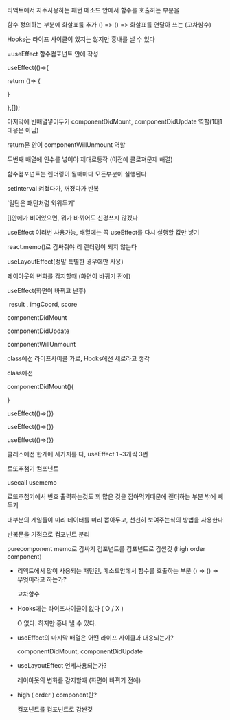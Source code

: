 리액트에서 자주사용하는 패턴 메소드 안에서 함수를 호출하는 부분을 



함수 정의하는 부분에 화살표룰 추가 () => () => 화살표를 연달아 쓰는 (고차함수)



Hooks는 라이프 사이클이 있지는 않지만 흉내를 낼 수 있다

=useEffect 함수컴포넌트 안에 작성



useEffect(()=>{

 return ()=> {

}

},[]);



마지막에 빈배열넣어두기 componentDidMount, componentDidUpdate 역할(1대1 대응은 아님)

return문 안이 componentWillUnmount 역할



두번째 배열에 인수를 넣어야 제대로동작 (이전에 클로져문제 해결)



함수컴포넌트는 렌더링이 될때마다  모든부분이 실행된다



setInterval 켜졌다가, 꺼졌다가 반복



'일단은 패턴처럼 외워두기'

[]안에가 비어있으면, 뭐가 바뀌어도 신경쓰지 않겠다



useEffect 여러번 사용가능, 배열에는 꼭 useEffect를 다시 실행할 값만 넣기



react.memo()로 감싸줘야 리 랜더링이 되지 않는다



useLayoutEffect(정말 특별한 경우에만 사용)

레이아웃의 변화를 감지할때 (화면이 바뀌기 전에)

useEffect(화면이 바뀌고 난후)

​												result , imgCoord, score

componentDidMount

componentDidUpdate

componentWillUnmount

 



class에선 라이프사이클 가로, Hooks에선 세로라고 생각



class에선 



componentDidMount(){

}



useEffect(()=>{})

useEffect(()=>{})

useEffect(()=>{})



클래스에선 한개에 세가지를 다, useEffect 1~3개씩 3번





로또추첨기 컴포넌트

usecall usememo



로또추첨기에서 번호 출력하는것도 꾀 많은 것을 잡아먹기때문에 랜더하는 부분 밖에 빼두기



대부분의 게임들이 미리 데이터를 미리 뽑아두고, 천천히 보여주는식의 방법을 사용한다

반복문을 기점으로 컴포넌트 분리

purecomponent memo로 감싸기 컴포넌트를 컴포넌트로 감싼것 (high order component)







- 리액트에서 많이 사용되는 패턴인, 메소드안에서 함수를 호출하는 부분 () ⇒ () ⇒  무엇이라고 하는가?

  고차함수

- Hooks에는 라이프사이클이 없다 (  O / X )

  O 없다. 하지만 흉내 낼 수 있다.

- useEffect의 마지막 배열은 어떤 라이프 사이클과 대응되는가?

  componentDidMount, componentDidUpdate

- useLayoutEffect 언제사용되는가?

  레이아웃의 변화를 감지할때 (화면이 바뀌기 전에)

- high ( order ) component란?

  컴포넌트를 컴포넌트로 감싼것
